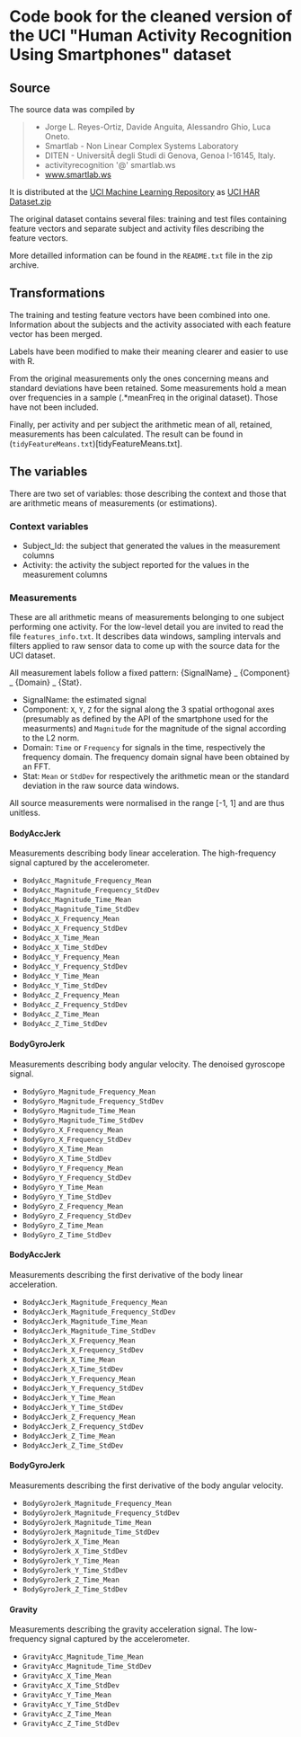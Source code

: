 # Code book for the cleaned version of the UCI "Human Activity Recognition Using Smartphones" dataset

## Source

The source data was compiled by

> * Jorge L. Reyes-Ortiz, Davide Anguita, Alessandro Ghio, Luca Oneto. 
> * Smartlab - Non Linear Complex Systems Laboratory 
> * DITEN - UniversitÃ  degli Studi di Genova, Genoa I-16145, Italy. 
> * activityrecognition '@' smartlab.ws 
> * www.smartlab.ws 

It is distributed at the [UCI Machine Learning Repository](http://archive.ics.uci.edu/ml/datasets/Human+Activity+Recognition+Using+Smartphones) as [UCI HAR Dataset.zip](http://archive.ics.uci.edu/ml/machine-learning-databases/00240/UCI%20HAR%20Dataset.zip)

The original dataset contains several files: training and test files containing feature vectors and separate subject and activity files describing the feature vectors.

More detailled information can be found in the `README.txt` file in the zip archive.

## Transformations

The training and testing feature vectors have been combined into one. Information about the subjects and the activity associated with each feature vector has been merged.

Labels have been modified to make their meaning clearer and easier to use with R.

From the original measurements only the ones concerning means and standard deviations have been retained. Some measurements hold a mean over frequencies in a sample (.*meanFreq in the original dataset). Those have not been included.

Finally, per activity and per subject the arithmetic mean of all, retained, measurements has been calculated. The result can be found in (`tidyFeatureMeans.txt`)[tidyFeatureMeans.txt].

## The variables

There are two set of variables: those describing the context and those that are arithmetic means of measurements (or estimations).

### Context variables

 * Subject_Id: the subject that generated the values in the measurement columns
 * Activity: the activity the subject reported for the values in the measurement columns

### Measurements

These are all arithmetic means of measurements belonging to one subject performing one activity. For the low-level detail you are invited to read the file `features_info.txt`. It describes data windows, sampling intervals and filters applied to raw sensor data to come up with the source data for the UCI dataset.

All measurement labels follow a fixed pattern: {SignalName} _ {Component} _ {Domain} _ {Stat}.
 * SignalName: the estimated signal
 * Component: `X`, `Y`, `Z` for the signal along the 3 spatial orthogonal axes (presumably as defined by the API of the smartphone used for the measurments) and `Magnitude` for the magnitude of the signal according to the L2 norm.
 * Domain: `Time` or `Frequency` for signals in the time, respectively the frequency domain. The frequency domain signal have been obtained by an FFT.
 * Stat: `Mean` or `StdDev` for respectively the arithmetic mean or the standard deviation in the raw source data windows.

All source measurements were normalised in the range [-1, 1] and are thus unitless.

#### BodyAccJerk

Measurements describing body linear acceleration. The high-frequency signal captured by the accelerometer.

 * `BodyAcc_Magnitude_Frequency_Mean` 
 * `BodyAcc_Magnitude_Frequency_StdDev` 
 * `BodyAcc_Magnitude_Time_Mean` 
 * `BodyAcc_Magnitude_Time_StdDev` 
 * `BodyAcc_X_Frequency_Mean` 
 * `BodyAcc_X_Frequency_StdDev` 
 * `BodyAcc_X_Time_Mean` 
 * `BodyAcc_X_Time_StdDev` 
 * `BodyAcc_Y_Frequency_Mean` 
 * `BodyAcc_Y_Frequency_StdDev` 
 * `BodyAcc_Y_Time_Mean` 
 * `BodyAcc_Y_Time_StdDev` 
 * `BodyAcc_Z_Frequency_Mean` 
 * `BodyAcc_Z_Frequency_StdDev` 
 * `BodyAcc_Z_Time_Mean` 
 * `BodyAcc_Z_Time_StdDev`

#### BodyGyroJerk

Measurements describing body angular velocity. The denoised gyroscope signal.

 * `BodyGyro_Magnitude_Frequency_Mean` 
 * `BodyGyro_Magnitude_Frequency_StdDev` 
 * `BodyGyro_Magnitude_Time_Mean` 
 * `BodyGyro_Magnitude_Time_StdDev` 
 * `BodyGyro_X_Frequency_Mean` 
 * `BodyGyro_X_Frequency_StdDev` 
 * `BodyGyro_X_Time_Mean` 
 * `BodyGyro_X_Time_StdDev` 
 * `BodyGyro_Y_Frequency_Mean` 
 * `BodyGyro_Y_Frequency_StdDev` 
 * `BodyGyro_Y_Time_Mean` 
 * `BodyGyro_Y_Time_StdDev` 
 * `BodyGyro_Z_Frequency_Mean` 
 * `BodyGyro_Z_Frequency_StdDev` 
 * `BodyGyro_Z_Time_Mean` 
 * `BodyGyro_Z_Time_StdDev`

#### BodyAccJerk

Measurements describing the first derivative of the body linear acceleration.

 * `BodyAccJerk_Magnitude_Frequency_Mean` 
 * `BodyAccJerk_Magnitude_Frequency_StdDev` 
 * `BodyAccJerk_Magnitude_Time_Mean` 
 * `BodyAccJerk_Magnitude_Time_StdDev` 
 * `BodyAccJerk_X_Frequency_Mean` 
 * `BodyAccJerk_X_Frequency_StdDev` 
 * `BodyAccJerk_X_Time_Mean` 
 * `BodyAccJerk_X_Time_StdDev` 
 * `BodyAccJerk_Y_Frequency_Mean` 
 * `BodyAccJerk_Y_Frequency_StdDev` 
 * `BodyAccJerk_Y_Time_Mean` 
 * `BodyAccJerk_Y_Time_StdDev` 
 * `BodyAccJerk_Z_Frequency_Mean` 
 * `BodyAccJerk_Z_Frequency_StdDev` 
 * `BodyAccJerk_Z_Time_Mean` 
 * `BodyAccJerk_Z_Time_StdDev` 

#### BodyGyroJerk

Measurements describing the first derivative of the body angular velocity.

 * `BodyGyroJerk_Magnitude_Frequency_Mean` 
 * `BodyGyroJerk_Magnitude_Frequency_StdDev`
 * `BodyGyroJerk_Magnitude_Time_Mean` 
 * `BodyGyroJerk_Magnitude_Time_StdDev` 
 * `BodyGyroJerk_X_Time_Mean` 
 * `BodyGyroJerk_X_Time_StdDev` 
 * `BodyGyroJerk_Y_Time_Mean` 
 * `BodyGyroJerk_Y_Time_StdDev` 
 * `BodyGyroJerk_Z_Time_Mean` 
 * `BodyGyroJerk_Z_Time_StdDev` 

#### Gravity

Measurements describing the gravity acceleration signal. The low-frequency signal captured by the accelerometer.

 * `GravityAcc_Magnitude_Time_Mean` 
 * `GravityAcc_Magnitude_Time_StdDev` 
 * `GravityAcc_X_Time_Mean` 
 * `GravityAcc_X_Time_StdDev` 
 * `GravityAcc_Y_Time_Mean` 
 * `GravityAcc_Y_Time_StdDev` 
 * `GravityAcc_Z_Time_Mean` 
 * `GravityAcc_Z_Time_StdDev` 
